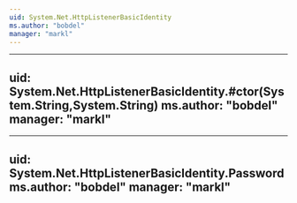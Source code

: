 ```yaml
---
uid: System.Net.HttpListenerBasicIdentity
ms.author: "bobdel"
manager: "markl"
---
```


---
uid: System.Net.HttpListenerBasicIdentity.#ctor(System.String,System.String)
ms.author: "bobdel"
manager: "markl"
---

---
uid: System.Net.HttpListenerBasicIdentity.Password
ms.author: "bobdel"
manager: "markl"
---

